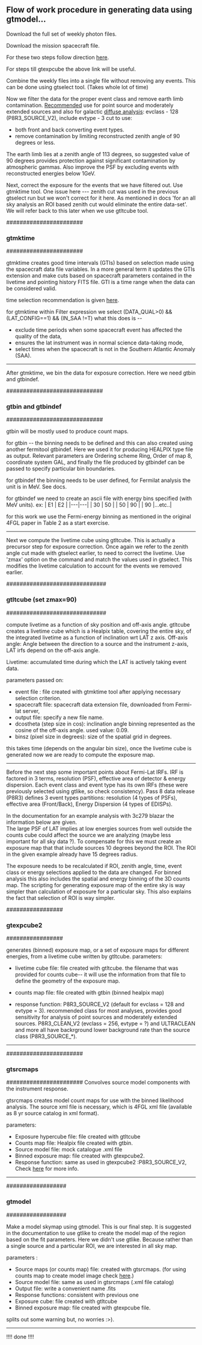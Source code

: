 ## Flow of work procedure in generating data using gtmodel... 

Download the full set of weekly photon files. 

Download the mission spacecraft file. 

For these two steps follow direction [here](https://fermi.gsfc.nasa.gov/ssc/data/analysis/scitools/LAT_weekly_allsky.html).

For steps till gtexpcube the above link will be useful. 

Combine the weekly files into a single file without removing any events. This can be done using gtselect tool. (Takes whole lot of time)

Now we filter the data for the proper event class and remove earth limb contamination. 
	[Recommended](https://fermi.gsfc.nasa.gov/ssc/data/analysis/documentation/Cicerone/Cicerone_Data/LAT_DP.html#PhotonClassification) use for point source and moderately extended sources and also for galactic [diffuse analysis](https://fermi.gsfc.nasa.gov/ssc/data/analysis/documentation/Cicerone/Cicerone_Data_Exploration/Data_preparation.html): evclass - 128 (P8R3_SOURCE_V2), include evtype - 3 cut to use:
    
* both front and back converting event types. 
* remove contamination by limiting reconstructed zenith angle of 90 degrees or less. 

The earth limb lies at a zenith angle of 113 degrees, so suggested value of 90 degrees provides protection against significant contamination by atmospheric gammas. Also improve the PSF by excluding events with reconstructed energies below 1GeV.      



Next, correct the exposure for the events that we have filtered out. Use gtmktime tool. 
One issue here --- zenith cut was used in the previous gtselect run but we won't correct for it here. As mentioned in docs 'for an all sky analysis an ROI based zenith cut would eliminate the entire data-set'. We will refer back to this later when we use gtltcube tool.   

#######################
### gtmktime
#######################

gtmktime creates good time intervals (GTIs) based on selection made using the spacecraft data file variables. In a more general term it updates the GTIs extension and make cuts based on spacecraft parameters contained in the livetime and pointing history FITS file. GTI is a time range when the data can be considered valid.   


time selection recommendation is given [here](https://fermi.gsfc.nasa.gov/ssc/data/analysis/documentation/Cicerone/Cicerone_Data_Exploration/Data_preparation.html). 

for gtmktime within Filter expression we select (DATA_QUAL>0) && (LAT_CONFIG==1) && (IN_SAA !=T)
	what this does is -- 
    
  * exclude time periods when some spacecraft event has affected the quality of the data, 
  * ensures the lat instrument was in normal science data-taking mode, 
  * select times when the spacecraft is not in the Southern Atlantic Anomaly (SAA).    	  

----------------------------------------------------


After gtmktime, we bin the data for exposure correction. Here we need gtbin and gtbindef. 


#############################
### gtbin and gtbindef
#############################

gtbin will be mostly used to produce count maps.  

for gtbin -- the binning needs to be defined and this can also created using another fermitool gtbindef. Here we used it for producing HEALPIX type file as output. 
Relevant parameters are Ordering scheme Ring, Order of map 8, coordinate system GAL, and finally the file produced by gtbindef can be passed to specify 
particular bin boundaries.  

for gtbindef the binning needs to be user defined, for Fermilat analysis the unit is in MeV. See docs.

for gtbindef we need to create an ascii file with energy bins specified (with MeV units). ex: 
| E1 | E2 |
|---|---|
| 30 | 50 |
| 50 | 90 |
| 90 |...etc..|

for this work we use the Fermi-energy binning as mentioned in the original 4FGL paper in Table 2 as a start exercise.  

----------------------------------------------------




Next we compute the livetime cube using gtltcube. This is actually a precursor step for exposure correction. 
Once again we refer to the zenith angle cut made with gtselect earlier, to need to correct the livetime. Use 'zmax' option on the command and match the values 
used in gtselect. This modifies the livetime calculation to account for the events we removed earlier.  

##############################
###  gtltcube (set zmax=90)
##############################

compute livetime as a function of sky position and off-axis angle. gtltcube creates a livetime cube which is a Healpix table, covering the entire sky, of the integrated livetime
as a function of inclination wrt LAT z axis. Off-axis angle: Angle between the direction to a source and the instrument z-axis, LAT irfs depend on the off-axis angle.  

Livetime: accumulated time during which the LAT is actively taking event data. 

parameters passed on: 

   * event file : file created with gtmktime tool after applying necessary selection criterion. 
   * spacecraft file: spacecraft data extension file, downloaded from Fermi-lat server, 
   * output file: specify a new file name.
   * dcostheta (step size in cos): inclination angle binning represented as the cosine of the off-axis angle. used value: 0.09. 
   * binsz (pixel size in degrees): size of the spatial grid in degrees. 

this takes time (depends on the angular bin size), once the livetime cube is generated now we are ready to compute the exposure map.  

----------------------------------------------------



Before the next step some important points about Fermi-Lat IRFs. IRF is factored in 3 terms, resolution (PSF), effective area of detector & energy dispersion. Each event class and event type has its own IRFs (these were previously selected using gtlike, so check consistency). Pass 8 data release (P8R3) defines 3 event types partitions: resolution (4 types of PSFs), effective area (Front/Back), Energy Dispersion (4 types of EDISPs).  

In the documentation for an example analysis with 3c279 blazar the information below are given.  
The large PSF of LAT implies at low energies sources from well outside the counts cube could affect the source we are analyzing (maybe less important for all sky data ?). To compensate for this we must create an exposure map that that include sources 10 degrees beyond the ROI. The ROI in the given example already have 15 degrees radius.   

The exposure needs to be recalculated if ROI, zenith angle, time, event class or energy selections applied to the data are changed. For binned analysis this also includes the spatial and energy binning of the 3D counts map. The scripting for generating exposure map of the entire sky is way simpler than calculation of exposure for a particular sky. This also explains the fact that selection of ROI is way simpler.   

#################
### gtexpcube2
################# 

generates (binned) exposure map, or a set of exposure maps for different energies, from a livetime cube written by gtltcube.
parameters:	

  * livetime cube file: file created with gtltcube. the filename that was provided for counts cube-- it will use the information from that file to define the geometry of the exposure map.
        
  * counts map file: file created with gtbin (binned healpix map)
        
  * response function: P8R3_SOURCE_V2 (default for evclass = 128 and evtype = 3). recommended class for most analyses, provides good sensitivity for analysis of point sources and moderately extended sources. P8R3_CLEAN_V2 (evclass = 256, evtype = ?) and ULTRACLEAN and more all have backrground lower background rate than the source class (P8R3_SOURCE_*).  	 
 

----------------------------------------------------


#######################
###  gtsrcmaps
#######################
Convolves source model components with the instrument response. 

gtsrcmaps creates model count maps for use with the binned likelihood analysis. The source xml file is necessary, which is 4FGL xml file (available as 8 yr source catalog in xml format). 


parameters:	

  * Exposure hypercube file: file created with gtltcube 
  * Counts map file: Healpix file created with gtbin. 
  * Source model file: mock catalogue .xml file
  * Binned exposure map: file created with gtexpcube2. 
  * Response function: same as used in gtexpcube2 :P8R3_SOURCE_V2, Check [here](https://fermi.gsfc.nasa.gov/ssc/data/access/lat/BackgroundModels.html) for more info. 


----------------------------------------------------


##################
### gtmodel 
##################

Make a model skymap using gtmodel. This is our final step. It is suggested in the documentation to use gtlike to create the model map of the region based 
on the fit parameters. Here we didn't use gtlike. Because rather than a single source and a particular ROI, we are interested in all sky map. 

parameters : 	

   * Source maps (or counts map) file: created with gtsrcmaps. (for using counts map to create model image check [here](https://fermi-hero.readthedocs.io/en/latest/galactic_center/science_tool_images.html).)
   * Source model file: same as used in gtsrcmaps (.xml file catalog)
   * Output file: write a convenient name .fits
   * Response functions: consistent with previous one 
   * Exposure cube: file created with gtltcube
   * Binned exposure map: file created with gtexpcube file. 
		
		 
splits out some warning but, no worries :>). 

----------------------------------------------------


!!!! done !!!!

